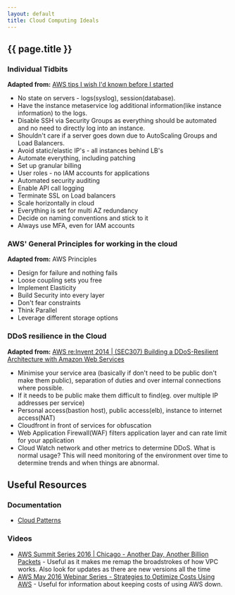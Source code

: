 ```yaml
---
layout: default
title: Cloud Computing Ideals
---
```


## {{ page.title }}

### Individual Tidbits

**Adapted from:** [AWS tips I wish I'd known before I started](https://wblinks.com/notes/aws-tips-i-wish-id-known-before-i-started)

* No state on servers - logs(syslog), session(database).
* Have the instance metaservice log additional information(like instance information) to the logs.
* Disable SSH via Security Groups as everything should be automated and no need to directly log into an instance.
* Shouldn't care if a server goes down due to AutoScaling Groups and Load Balancers.
* Avoid static/elastic IP's  - all instances behind LB's
* Automate everything, including patching
* Set up granular billing
* User roles -  no IAM accounts for applications
* Automated security auditing
* Enable API call logging
* Terminate SSL on Load balancers
* Scale horizontally in cloud
* Everything is set for multi AZ redundancy
* Decide on naming conventions and stick to it
* Always use MFA, even for IAM accounts

### AWS' General Principles for working in the cloud

**Adapted from:** AWS Principles

* Design for failure and nothing fails
* Loose coupling sets you free
* Implement Elasticity
* Build Security into every layer
* Don't fear constraints
* Think Parallel
* Leverage different storage options

### DDoS resilience in the Cloud

**Adapted from:** [AWS re:Invent 2014 \| (SEC307) Building a DDoS-Resilient Architecture with Amazon Web Services](https://www.youtube.com/watch?v=OT2y3DzMEmQ)

* Minimise your service area (basically if don't need to be public don't make them public), separation of duties and over internal connections where possible.
* If it needs to be public make them difficult to find(eg. over multiple IP addresses per service)
* Personal access(bastion host), public access(elb), instance to internet access(NAT)
* Cloudfront in front of services for obfuscation
* Web Application Firewall(WAF) filters application layer and can rate limit for your application
* Cloud Watch network and other metrics to determine DDoS. What is normal usage? This will need monitoring of the environment over time to determine trends and when things are abnormal.

## Useful Resources

### Documentation

* [Cloud Patterns](http://en.clouddesignpattern.org/index.php/Main_Page)

### Videos

* [AWS Summit Series 2016 \| Chicago - Another Day, Another Billion Packets](https://www.youtube.com/watch?v=yZtKcZdsCJk) - Useful as it makes me remap the broadstrokes of how VPC works. Also look for updates as there are new versions all the time
* [AWS May 2016 Webinar Series - Strategies to Optimize Costs Using AWS](https://www.youtube.com/watch?v=slJvH85fl00) - Useful for information about keeping costs of using AWS down.
